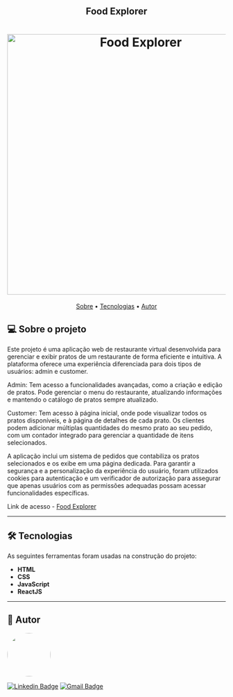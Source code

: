 <h2 align="center">Food Explorer</h2>

<h1 align="center">
    <img width="600px" alt="Food Explorer" title="#Food Explorer" src="" />
</h1>


<p align="center">
 <a href="#-sobre-o-projeto">Sobre</a> •
 <a href="#-tecnologias">Tecnologias</a> • 
 <a href="#-autor">Autor</a>
</p>

## 💻 Sobre o projeto

Este projeto é uma aplicação web de restaurante virtual desenvolvida para gerenciar e exibir pratos de um restaurante de forma eficiente e intuitiva. A plataforma oferece uma experiência diferenciada para dois tipos de usuários: admin e customer.

Admin: Tem acesso a funcionalidades avançadas, como a criação e edição de pratos. Pode gerenciar o menu do restaurante, atualizando informações e mantendo o catálogo de pratos sempre atualizado.

Customer: Tem acesso à página inicial, onde pode visualizar todos os pratos disponíveis, e à página de detalhes de cada prato. Os clientes podem adicionar múltiplas quantidades do mesmo prato ao seu pedido, com um contador integrado para gerenciar a quantidade de itens selecionados.

A aplicação inclui um sistema de pedidos que contabiliza os pratos selecionados e os exibe em uma página dedicada. Para garantir a segurança e a personalização da experiência do usuário, foram utilizados cookies para autenticação e um verificador de autorização para assegurar que apenas usuários com as permissões adequadas possam acessar funcionalidades específicas.

Link de acesso - <a href="https://food-explorer01.netlify.app">Food Explorer</a>


---

## 🛠 Tecnologias

As seguintes ferramentas foram usadas na construção do projeto:


- **HTML**
- **CSS**
- **JavaScript**
- **ReactJS**

---

## 🦸 Autor

 <img src="https://avatars.githubusercontent.com/u/137903019?s=400&u=a5d7cc78d579a664a0b95b010c70d153f0265b60&v=4" width="100px;" style="border-radius: 50%;" alt=""/>

[![Linkedin Badge](https://img.shields.io/badge/-Alan_Freitas-blue?style=flat-square&logo=Linkedin&logoColor=white&link=https://www.linkedin.com/in/alanfreitasbr01/)](https://www.linkedin.com/in/alanfreitasbr01/)
[![Gmail Badge](https://img.shields.io/badge/-freitasbr01@gmail.com-c14438?style=flat-square&logo=Gmail&logoColor=white&link=mailto:freitasbr01@gmail.com)](mailto:freitasbr01@gmail.com)
